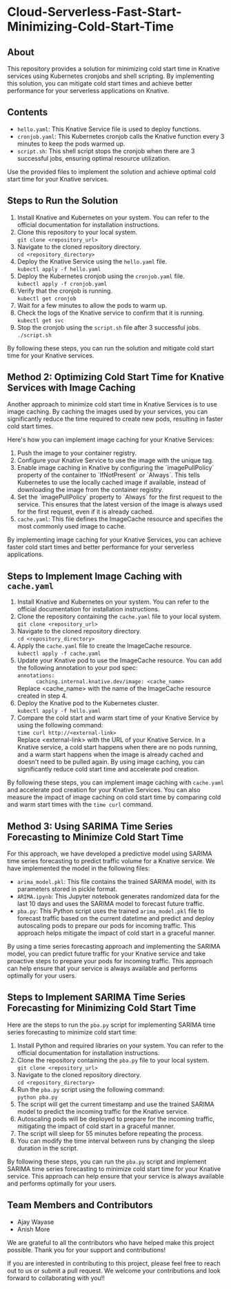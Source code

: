 # Cloud-Serverless-Fast-Start-Minimizing-Cold-Start-Time
<h2>About</h2>
<p>This repository provides a solution for minimizing cold start time in Knative services using Kubernetes cronjobs and shell scripting. By implementing this solution, you can mitigate cold start times and achieve better performance for your serverless applications on Knative.</p>
<h2>Contents</h2>
<ul>
  <li><code>hello.yaml</code>: This Knative Service file is used to deploy functions.</li>
  <li><code>cronjob.yaml</code>: This Kubernetes cronjob calls the Knative function every 3 minutes to keep the pods warmed up.</li>
  <li><code>script.sh</code>: This shell script stops the cronjob when there are 3 successful jobs, ensuring optimal resource utilization.</li>
</ul>
<p>Use the provided files to implement the solution and achieve optimal cold start time for your Knative services.</p>

<h2>Steps to Run the Solution</h2>
<ol>
  <li>Install Knative and Kubernetes on your system. You can refer to the official documentation for installation instructions.</li>
  <li>Clone this repository to your local system. <br><code>git clone &lt;repository_url&gt;</code></li>
  <li>Navigate to the cloned repository directory. <br><code>cd &lt;repository_directory&gt;</code></li>
  <li>Deploy the Knative Service using the <code>hello.yaml</code> file. <br><code>kubectl apply -f hello.yaml</code></li>
  <li>Deploy the Kubernetes cronjob using the <code>cronjob.yaml</code> file. <br><code>kubectl apply -f cronjob.yaml</code></li>
  <li>Verify that the cronjob is running. <br><code>kubectl get cronjob</code></li>
  <li>Wait for a few minutes to allow the pods to warm up.</li>
  <li>Check the logs of the Knative service to confirm that it is running. <br><code>kubectl get svc</code></li>
  <li>Stop the cronjob using the <code>script.sh</code> file after 3 successful jobs. <br><code>./script.sh</code></li>
</ol>
<p>By following these steps, you can run the solution and mitigate cold start time for your Knative services.</p>

<h2>Method 2: Optimizing Cold Start Time for Knative Services with Image Caching</h2>
<p>Another approach to minimize cold start time in Knative Services is to use image caching. By caching the images used by your services, you can significantly reduce the time required to create new pods, resulting in faster cold start times.</p>
<p>Here's how you can implement image caching for your Knative Services:</p>
<ol>
  <li>Push the image to your container registry.</li>
  <li>Configure your Knative Service to use the image with the unique tag.</li>
  <li>Enable image caching in Knative by configuring the `imagePullPolicy` property of the container to `IfNotPresent` or `Always`. This tells Kubernetes to use the locally cached image if available, instead of downloading the image from the container registry.</li>
  <li>Set the `imagePullPolicy` property to `Always` for the first request to the service. This ensures that the latest version of the image is always used for the first request, even if it is already cached.</li>
  <li><code>cache.yaml</code>: This file defines the ImageCache resource and specifies the most commonly used image to cache.</li>
</ol>
<p>By implementing image caching for your Knative Services, you can achieve faster cold start times and better performance for your serverless applications.</p>

<h2>Steps to Implement Image Caching with <code>cache.yaml</code></h2>
<ol>
  <li>Install Knative and Kubernetes on your system. You can refer to the official documentation for installation instructions.</li>
  <li>Clone the repository containing the <code>cache.yaml</code> file to your local system. <br><code>git clone &lt;repository_url&gt;</code></li>
  <li>Navigate to the cloned repository directory. <br><code>cd &lt;repository_directory&gt;</code></li>
  <li>Apply the <code>cache.yaml</code> file to create the ImageCache resource. <br><code>kubectl apply -f cache.yaml</code></li>
  <li>Update your Knative pod to use the ImageCache resource. You can add the following annotation to your pod spec: <br>
    <code>annotations:
      caching.internal.knative.dev/image: &lt;cache_name&gt;</code><br>
    Replace &lt;cache_name&gt; with the name of the ImageCache resource created in step 4.
  </li>
  <li>Deploy the Knative pod to the Kubernetes cluster. <br><code>kubectl apply -f hello.yaml</code></li>
  <li>Compare the cold start and warm start time of your Knative Service by using the following command: <br>
    <code>time curl http://&lt;external-link&gt;</code><br>
    Replace &lt;external-link&gt; with the URL of your Knative Service. In a Knative service, a cold start happens when there are no pods running, and a warm start happens when the image is already cached and doesn't need to be pulled again. By using image caching, you can significantly reduce cold start time and accelerate pod creation.</li>
</ol>
<p>By following these steps, you can implement image caching with <code>cache.yaml</code> and accelerate pod creation for your Knative Services. You can also measure the impact of image caching on cold start time by comparing cold and warm start times with the <code>time curl</code> command.</p>

<!-- <h2>Method 3: Time Series Forecasting Approach to Minimize Cold Start Time in Cloud-Serverless</h2>
<p>For this approach, we used a SARIMA model to predict the traffic volume for a Knative service. The output of this forecasting model is then used to autoscale the pods beforehand, which helps to mitigate the impact of cold start in a graceful manner.</p>
<p>By using a time series forecasting approach, you can predict the future traffic for your Knative service and take proactive steps to prevent cold starts. This approach can help ensure that your service is always available and performs optimally for your users.</p> -->

<h2> Method 3: Using SARIMA Time Series Forecasting to Minimize Cold Start Time</h2>
<p>For this approach, we have developed a predictive model using SARIMA time series forecasting to predict traffic volume for a Knative service. We have implemented the model in the following files:</p>
<ul>
  <li><code>arima_model.pkl</code>: This file contains the trained SARIMA model, with its parameters stored in pickle format.</li>
  <li><code>ARIMA.ipynb</code>: This Jupyter notebook generates randomized data for the last 10 days and uses the SARIMA model to forecast future traffic.</li>
  <li><code>pba.py</code>: This Python script uses the trained <code>arima_model.pkl</code> file to forecast traffic based on the current datetime and predict and deploy autoscaling pods to prepare our pods for incoming traffic. This approach helps mitigate the impact of cold start in a graceful manner.</li>
</ul>
<p>By using a time series forecasting approach and implementing the SARIMA model, you can predict future traffic for your Knative service and take proactive steps to prepare your pods for incoming traffic. This approach can help ensure that your service is always available and performs optimally for your users.</p>

<h2>Steps to Implement SARIMA Time Series Forecasting for Minimizing Cold Start Time</h2>
<p>Here are the steps to run the <code>pba.py</code> script for implementing SARIMA time series forecasting to minimize cold start time:</p>
<ol>
  <li>Install Python and required libraries on your system. You can refer to the official documentation for installation instructions.</li>
  <li>Clone the repository containing the <code>pba.py</code> file to your local system.<br><code>git clone &lt;repository_url&gt;</code></li>
  <li>Navigate to the cloned repository directory.<br><code>cd &lt;repository_directory&gt;</code></li>
  <li>Run the <code>pba.py</code> script using the following command:<br><code>python pba.py</code></li>
  <li>The script will get the current timestamp and use the trained SARIMA model to predict the incoming traffic for the Knative service.</li>
  <li>Autoscaling pods will be deployed to prepare for the incoming traffic, mitigating the impact of cold start in a graceful manner.</li>
  <li>The script will sleep for 55 minutes before repeating the process.</li>
  <li>You can modify the time interval between runs by changing the sleep duration in the script.</li>
</ol>
<p>By following these steps, you can run the <code>pba.py</code> script and implement SARIMA time series forecasting to minimize cold start time for your Knative service. This approach can help ensure that your service is always available and performs optimally for your users.</p>

<h2>Team Members and Contributors</h2>
<ul>
  <li>Ajay Wayase</li>
  <li>Anish More</li>
</ul>
<p>We are grateful to all the contributors who have helped make this project possible. Thank you for your support and contributions!</p>
<p>If you are interested in contributing to this project, please feel free to reach out to us or submit a pull request. We welcome your contributions and look forward to collaborating with you!!</p>


